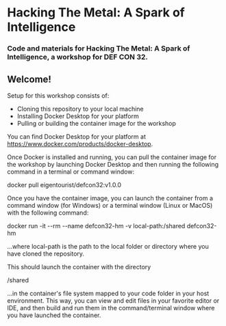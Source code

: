 # Hacking The Metal: A Spark of Intelligence
### Code and materials for Hacking The Metal: A Spark of Intelligence, a workshop for DEF CON 32.

## Welcome!

Setup for this workshop consists of:
- Cloning this repository to your local machine
- Installing Docker Desktop for your platform
- Pulling or building the container image for the workshop

You can find Docker Desktop for your platform at https://www.docker.com/products/docker-desktop.

Once Docker is installed and running, you can pull the container image for the workshop by launching Docker Desktop and then running the following command in a terminal or command window:

docker pull eigentourist/defcon32:v1.0.0

Once you have the container image, you can launch the container from a command window (for Windows) or a terminal window (Linux or MacOS) with the following command:

docker run -it --rm --name defcon32-hm -v local-path:/shared defcon32-hm

...where local-path is the path to the local folder or directory where you have cloned the repository.

This should launch the container with the directory

/shared

...in the container's file system mapped to your code folder in your host environment. This way, you can view and edit files in your favorite editor or IDE, and then build and run them in the command/terminal window where you have launched the container.